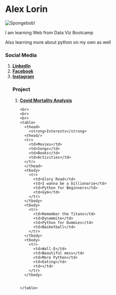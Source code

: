 
<html lang="en-us">

<head>
  <meta charset="UTF-8">

</head>

<body>
  <h1>Alex Lorin</h1>
  <img
    src="https://static.wikia.nocookie.net/spongebob/images/4/46/SVG_SpongeBob_SquarePants.svg"
    alt="Spongebob!" />

  <p>I am learning Web from Data Viz Bootcamp</p>
  <p>Also learning more about python on my own as well</p>
  <h3>Social Media</h3>

  <ol>
    <li><strong><a href="https://www.linkedin.com">LinkedIn</a></strong></li>
    <li><strong><a href="https://www.Facebook.com">Facebook</a></strong></li>
    <li><strong><a href="https://www.Instagram.com">Instagram</a></strong></li>
    
  <h3>Project</h3>

  <ol>
    <li><strong><a href="https://alexanderlorin.github.io/Project-1-MKFG/">Covid Mortality Analysis</a></strong></li>

    <br>
    <br>
    <br>
    <table>
      <thead>
        <strong>Interests</strong>
      <thead/>
      <tr>
        <td>Movies</td>
        <td>Songs</td>
        <td>Books</td>
        <td>Activities</td>
      </tr>
      </thead>
      <tbody>
        <tr>
          <td>Glory Road</td>
          <td>I wanna be a billionarie</td>
          <td>Python for Beginners</td>
          <td>Gym</td>
        </tr>
      </tbody>
      <tbody>
        <tr>
          <td>Remember the Titans</td>
          <td>Dynammite</td>
          <td>Python for Dummies</td>
          <td>Basketball</td>
        </tr>
      </tbody>
      <tbody>
        <tr>
          <td>Wall-E</td>
          <td>Beautiful mess</td>
          <td>More Python</td>
          <td>Eating</td>
          <td></td>
        </tr>
      </tbody>


    </table>


